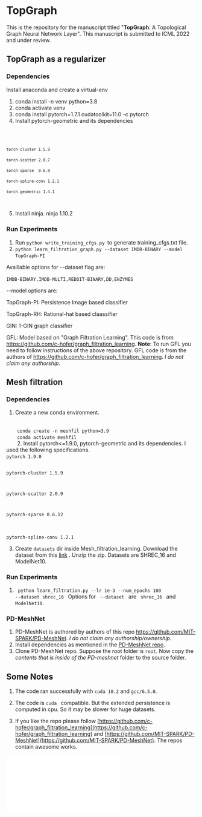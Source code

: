 # TopGraph

This is the repository for the manuscript titled "**TopGraph**: A Topological Graph Neural Network Layer". This manuscript is submitted to ICML 2022 and under review.

## TopGraph as a regularizer

### Dependencies
Install anaconda and create a virtual-env
1. conda install -n venv python=3.8
2. conda activate venv
3. conda install pytorch=1.7.1 cudatoolkit=11.0 -c pytorch
4. Install pytorch-geometric and its dependencies
<code>

	torch-cluster 1.5.9
	
	torch-scatter 2.0.7 
	
	torch-sparse  0.6.9 
	
	torch-spline-conv 1.2.1

	torch-geometric 1.4.1

</code>

5. Install ninja. 
    ninja 1.10.2
    

### Run Experiments
1. Run <code>python write_training_cfgs.py </code>to generate training_cfgs.txt file.
2. <code>python learn_filtration_graph.py --dataset IMDB-BINARY --model TopGraph-PI</code>

Availlable options for --dataset flag are:

<code>IMDB-BINARY,IMDB-MULTI,REDDIT-BINARY,DD,ENZYMES</code>

--model options are:

TopGraph-PI: Persistence Image based classifier

TopGraph-RH: Rational-hat based claassifier

GIN: 1-GIN graph classifier

GFL: Model based on "Graph Filtration Learning". This code is from https://github.com/c-hofer/graph_filtration_learning. **Note**: To run GFL you need to follow instructions of the above repository. GFL code is from the authors of https://github.com/c-hofer/graph_filtration_learning. *I do not claim any authorship*. 


## Mesh filtration 

### Dependencies
1. Create a new conda environment.
<code>
	conda create -n meshfil python=3.9
	conda activate meshfil
	</code>
2. Install pytorch<=1.9.0, pytorch-geometric and its dependencies. I used the following specifications. 
<code>
pytorch 1.9.0

pytorch-cluster 1.5.9 

pytorch-scatter 2.0.9 

pytorch-sparse  0.6.12 

pytorch-spline-conv 1.2.1
</code>

3. Create <code>datasets</code> dir inside Mesh_filtration_learning. Download the dataset from this [link](https://www.dropbox.com/sh/0qa1qiwx41bwubc/AAB6tECbx-bNuA4m6T7fu4rZa) . Unzip the zip. Datasets are SHREC_16 and ModelNet10.

### Run Experiments 
1. <code> python learn_filtration.py --lr 1e-3 --num_epochs 100 --dataset shrec_16 </code>
Options for <code> --dataset </code> are <code> shrec_16 </code> and <code> ModelNet10</code>.

### PD-MeshNet
1. PD-MeshNet is authored by authors of this repo https://github.com/MIT-SPARK/PD-MeshNet. *I do not claim any authorship/ownership*. 
2. Install dependencies as mentioned in the [PD-MeshNet repo](https://github.com/MIT-SPARK/PD-MeshNet). 
3. Clone PD-MeshNet repo. Suppose the root folder is <code>root</code>. Now copy the *contents that is inside of the PD-meshnet* folder to the source folder. 

## Some Notes
1. The code ran successfully with <code>cuda 10.2</code> and <code>gcc/6.5.0</code>.
2. The code is <code>cuda </code> compatible. But the extended persistence is computed in cpu. So it may be slower for huge datasets.

3. If you like the repo please follow [https://github.com/c-hofer/graph_filtration_learning](https://github.com/c-hofer/graph_filtration_learning) and [https://github.com/MIT-SPARK/PD-MeshNet](https://github.com/MIT-SPARK/PD-MeshNet). The repos contain awesome works.

![alt text][id]  
  
[id]: ./extended_perscombined.pdf "Title"